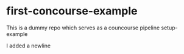 # first-concourse-example
This is a dummy repo which serves as a councourse pipeline setup-example


I added a newline